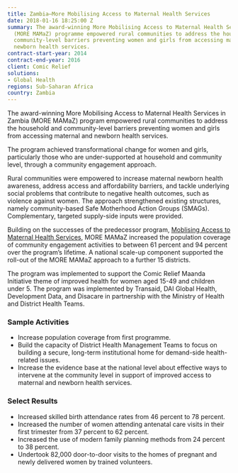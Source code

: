 ```yaml
---
title: Zambia—More Mobilising Access to Maternal Health Services
date: 2018-01-16 18:25:00 Z
summary: The award-winning More Mobilising Access to Maternal Health Services in Zambia
  (MORE MAMaZ) programme empowered rural communities to address the household and
  community-level barriers preventing women and girls from accessing maternal and
  newborn health services.
contract-start-year: 2014
contract-end-year: 2016
client: Comic Relief
solutions:
- Global Health
regions: Sub-Saharan Africa
country: Zambia
---
```


The award-winning More Mobilising Access to Maternal Health Services in Zambia (MORE MAMaZ) program empowered rural communities to address the household and community-level barriers preventing women and girls from accessing maternal and newborn health services.

The program achieved transformational change for women and girls, particularly those who are under-supported at household and community level, through a community engagement approach.

Rural communities were empowered to increase maternal newborn health awareness, address access and affordability barriers, and tackle underlying social problems that contribute to negative health outcomes, such as violence against women. The approach strengthened existing structures, namely community-based Safe Motherhood Action Groups (SMAGs). Complementary, targeted supply-side inputs were provided.

Building on the successes of the predecessor program, [Moblising Access to Maternal Health Services](https://www.dai.com/our-work/projects/zambia-moblising-access-to-maternal-health-services-mamaz), MORE MAMaZ increased the population coverage of community engagement activities to between 61 percent and 94 percent over the program’s lifetime. A national scale-up component supported the roll-out of the MORE MAMaZ approach to a further 15 districts.

The program was implemented to support the Comic Relief Maanda Initiative theme of improved health for women aged 15-49 and children under 5. The program was implemented by Transaid, DAI Global Health, Development Data, and Disacare in partnership with the Ministry of Health and District Health Teams.

### Sample Activities

* Increase population coverage from first programme.
* Build the capacity of District Health Management Teams to focus on building a secure, long-term institutional home for demand-side health-related issues.
* Increase the evidence base at the national level about effective ways to intervene at the community level in support of improved access to maternal and newborn health services.

### Select Results

* Increased skilled birth attendance rates from 46 percent to 78 percent.
* Increased the number of women attending antenatal care visits in their first trimester from 37 percent to 62 percent.
* Increased the use of modern family planning methods from 24 percent to 38 percent.
* Undertook 82,000 door-to-door visits to the homes of pregnant and newly delivered women by trained volunteers.
